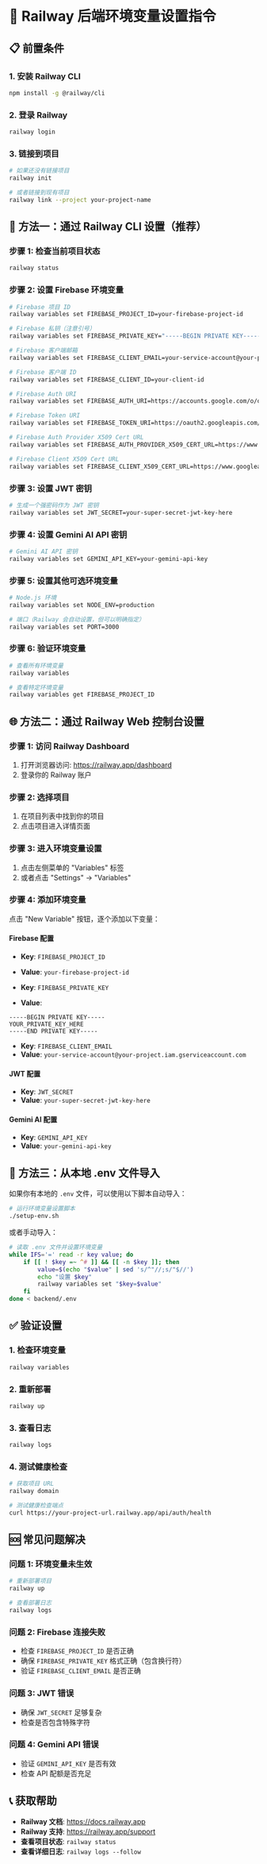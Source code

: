 # 🔧 Railway 后端环境变量设置指令

## 📋 前置条件

### 1. 安装 Railway CLI
```bash
npm install -g @railway/cli
```

### 2. 登录 Railway
```bash
railway login
```

### 3. 链接到项目
```bash
# 如果还没有链接项目
railway init

# 或者链接到现有项目
railway link --project your-project-name
```

## 🚀 方法一：通过 Railway CLI 设置（推荐）

### 步骤 1: 检查当前项目状态
```bash
railway status
```

### 步骤 2: 设置 Firebase 环境变量
```bash
# Firebase 项目 ID
railway variables set FIREBASE_PROJECT_ID=your-firebase-project-id

# Firebase 私钥（注意引号）
railway variables set FIREBASE_PRIVATE_KEY="-----BEGIN PRIVATE KEY-----\nYOUR_PRIVATE_KEY_HERE\n-----END PRIVATE KEY-----"

# Firebase 客户端邮箱
railway variables set FIREBASE_CLIENT_EMAIL=your-service-account@your-project.iam.gserviceaccount.com

# Firebase 客户端 ID
railway variables set FIREBASE_CLIENT_ID=your-client-id

# Firebase Auth URI
railway variables set FIREBASE_AUTH_URI=https://accounts.google.com/o/oauth2/auth

# Firebase Token URI
railway variables set FIREBASE_TOKEN_URI=https://oauth2.googleapis.com/token

# Firebase Auth Provider X509 Cert URL
railway variables set FIREBASE_AUTH_PROVIDER_X509_CERT_URL=https://www.googleapis.com/oauth2/v1/certs

# Firebase Client X509 Cert URL
railway variables set FIREBASE_CLIENT_X509_CERT_URL=https://www.googleapis.com/robot/v1/metadata/x509/your-service-account%40your-project.iam.gserviceaccount.com
```

### 步骤 3: 设置 JWT 密钥
```bash
# 生成一个强密码作为 JWT 密钥
railway variables set JWT_SECRET=your-super-secret-jwt-key-here
```

### 步骤 4: 设置 Gemini AI API 密钥
```bash
# Gemini AI API 密钥
railway variables set GEMINI_API_KEY=your-gemini-api-key
```

### 步骤 5: 设置其他可选环境变量
```bash
# Node.js 环境
railway variables set NODE_ENV=production

# 端口（Railway 会自动设置，但可以明确指定）
railway variables set PORT=3000
```

### 步骤 6: 验证环境变量
```bash
# 查看所有环境变量
railway variables

# 查看特定环境变量
railway variables get FIREBASE_PROJECT_ID
```

## 🌐 方法二：通过 Railway Web 控制台设置

### 步骤 1: 访问 Railway Dashboard
1. 打开浏览器访问: https://railway.app/dashboard
2. 登录你的 Railway 账户

### 步骤 2: 选择项目
1. 在项目列表中找到你的项目
2. 点击项目进入详情页面

### 步骤 3: 进入环境变量设置
1. 点击左侧菜单的 "Variables" 标签
2. 或者点击 "Settings" → "Variables"

### 步骤 4: 添加环境变量
点击 "New Variable" 按钮，逐个添加以下变量：

#### Firebase 配置
- **Key**: `FIREBASE_PROJECT_ID`
- **Value**: `your-firebase-project-id`

- **Key**: `FIREBASE_PRIVATE_KEY`
- **Value**: 
```
-----BEGIN PRIVATE KEY-----
YOUR_PRIVATE_KEY_HERE
-----END PRIVATE KEY-----
```

- **Key**: `FIREBASE_CLIENT_EMAIL`
- **Value**: `your-service-account@your-project.iam.gserviceaccount.com`

#### JWT 配置
- **Key**: `JWT_SECRET`
- **Value**: `your-super-secret-jwt-key-here`

#### Gemini AI 配置
- **Key**: `GEMINI_API_KEY`
- **Value**: `your-gemini-api-key`

## 🔄 方法三：从本地 .env 文件导入

如果你有本地的 `.env` 文件，可以使用以下脚本自动导入：

```bash
# 运行环境变量设置脚本
./setup-env.sh
```

或者手动导入：

```bash
# 读取 .env 文件并设置环境变量
while IFS='=' read -r key value; do
    if [[ ! $key =~ ^# ]] && [[ -n $key ]]; then
        value=$(echo "$value" | sed 's/^"//;s/"$//')
        echo "设置 $key"
        railway variables set "$key=$value"
    fi
done < backend/.env
```

## ✅ 验证设置

### 1. 检查环境变量
```bash
railway variables
```

### 2. 重新部署
```bash
railway up
```

### 3. 查看日志
```bash
railway logs
```

### 4. 测试健康检查
```bash
# 获取项目 URL
railway domain

# 测试健康检查端点
curl https://your-project-url.railway.app/api/auth/health
```

## 🆘 常见问题解决

### 问题 1: 环境变量未生效
```bash
# 重新部署项目
railway up

# 查看部署日志
railway logs
```

### 问题 2: Firebase 连接失败
- 检查 `FIREBASE_PROJECT_ID` 是否正确
- 确保 `FIREBASE_PRIVATE_KEY` 格式正确（包含换行符）
- 验证 `FIREBASE_CLIENT_EMAIL` 是否正确

### 问题 3: JWT 错误
- 确保 `JWT_SECRET` 足够复杂
- 检查是否包含特殊字符

### 问题 4: Gemini API 错误
- 验证 `GEMINI_API_KEY` 是否有效
- 检查 API 配额是否充足

## 📞 获取帮助

- **Railway 文档**: https://docs.railway.app
- **Railway 支持**: https://railway.app/support
- **查看项目状态**: `railway status`
- **查看详细日志**: `railway logs --follow` 